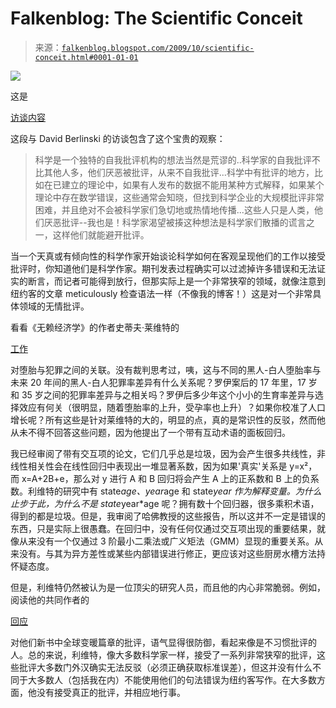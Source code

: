 <!--yml

类别: 未分类

日期: 2024-05-12 21:44:51

-->

# Falkenblog: The Scientific Conceit

> 来源：[`falkenblog.blogspot.com/2009/10/scientific-conceit.html#0001-01-01`](http://falkenblog.blogspot.com/2009/10/scientific-conceit.html#0001-01-01)

![](https://blogger.googleusercontent.com/img/b/R29vZ2xl/AVvXsEjvUbZzKJIGqowZVXwDz-DQoMhkMmzwBGbLiJqowwXKhLQJnWwD3gfFoQhcPq6G4VfI0OkzWO7uRXbqyLWycgQamzHNEpzcPugww4mAHAU6vzTK2UcpLhMVlaFdJ-Axtk3r68Uv9A/s1600-h/berlinski_david_100.jpg)

这是

[访谈内容](http://www.youtube.com/watch?v=U6JJO4Tc4D8&feature=PlayList&p=F9DB30F6802BC5CE&index=9)

这段与 David Berlinski 的访谈包含了这个宝贵的观察：

> 科学是一个独特的自我批评机构的想法当然是荒谬的..科学家的自我批评不比其他人多，他们厌恶被批评，从来不自我批评...科学中有批评的地方，比如在已建立的理论中，如果有人发布的数据不能用某种方式解释，如果某个理论中存在数学错误，这些通常会知晓，但找到科学企业的大规模批评非常困难，并且绝对不会被科学家们急切地或热情地传播...这些人只是人类，他们厌恶批评--我也是！科学家渴望被揍这种想法是科学家们散播的谎言之一，这样他们就能避开批评。

当一个天真或有倾向性的科学作家开始谈论科学如何在客观呈现他们的工作以接受批评时，你知道他们是科学作家。期刊发表过程确实可以过滤掉许多错误和无法证实的断言，而记者可能得到放行，但那实际上是一个非常狭窄的领域，就像注意到纽约客的文章 meticulously 检查语法一样（不像我的博客！）这是对一个非常具体领域的无情批评。

看看《无赖经济学》的作者史蒂夫·莱维特的

[工作](http://en.wikipedia.org/wiki/The_Impact_of_Legalized_Abortion_on_Crime)

对堕胎与犯罪之间的关联。没有裁判思考过，咦，这与不同的黑人-白人堕胎率与未来 20 年间的黑人-白人犯罪率差异有什么关系呢？罗伊案后的 17 年里，17 岁和 35 岁之间的犯罪率差异与之相关吗？罗伊后多少年这个小小的生育率差异与选择效应有何关（很明显，随着堕胎率的上升，受孕率也上升）？如果你校准了人口增长呢？所有这些是针对莱维特的大的，明显的点，真的是常识性的反驳，然而他从未不得不回答这些问题，因为他提出了一个带有互动术语的面板回归。

我已经审阅了带有交互项的论文，它们几乎总是垃圾，因为会产生很多共线性，非线性相关性会在线性回归中表现出一堆显著系数，因为如果'真实'关系是 y=x²，而 x=A+2B+e，那么对 y 进行 A 和 B 回归将会产生 A 上的正系数和 B 上的负系数。利维特的研究中有 state*age、year*age 和 state*year 作为解释变量。为什么止步于此，为什么不是 state*year*age 呢？拥有数十个回归器，很多乘积术语，得到的都是垃圾。但是，我审阅了哈佛教授的这些报告，所以这并不一定是错误的东西，只是实际上很愚蠢。在回归中，没有任何仅通过交互项出现的重要结果，就像从来没有一个仅通过 3 阶最小二乘法或广义矩法（GMM）显现的重要关系。从来没有。与其为异方差性或某些内部错误进行修正，更应该对这些厨房水槽方法持怀疑态度。

但是，利维特仍然被认为是一位顶尖的研究人员，而且他的内心非常脆弱。例如，阅读他的共同作者的

[回应](http://freakonomics.blogs.nytimes.com/2009/10/18/global-warming-in-superfreakonomics-the-anatomy-of-a-smear/)

对他们新书中全球变暖篇章的批评，语气显得很防御，看起来像是不习惯批评的人。总的来说，利维特，像大多数科学家一样，接受了一系列非常狭窄的批评，这些批评大多数门外汉确实无法反驳（必须正确获取标准误差），但这并没有什么不同于大多数人（包括我在内）不能使用他们的句法错误为纽约客写作。在大多数方面，他没有接受真正的批评，并相应地行事。
